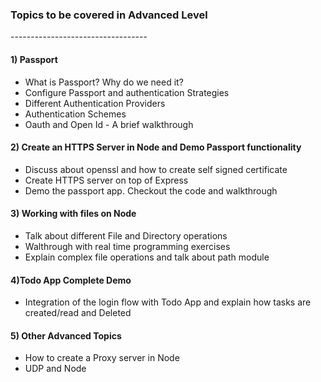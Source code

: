 <h3>Topics to be covered in Advanced Level</h3>
----------------------------------
<h4>1) Passport </h4>
<ul>
 <li> What is Passport? Why do we need it?</li>
 <li> Configure Passport and authentication Strategies</li>
 <li> Different Authentication Providers</li>
 <li> Authentication Schemes</li>
 <li> Oauth and Open Id - A brief walkthrough</li>
</ul>

<h4>2) Create an HTTPS Server in Node and Demo Passport functionality</h4>
<ul>
<li> Discuss about openssl and how to create self signed certificate</li>
<li> Create HTTPS server on top of Express</li>
<li> Demo the passport app. Checkout the code and walkthrough</li>
</ul> 

<h4>3) Working with files on Node</h4>
<ul>
 <li> Talk about different File and Directory operations</li> 
 <li> Walthrough with real time programming exercises</li>
 <li> Explain complex file operations and talk about path module</li>
</ul>

<h4>4)Todo App Complete Demo</h4>
<ul>
 <li> Integration of the login flow with Todo App and explain how tasks are created/read and Deleted</li>
</ul>
  
<h4>5) Other Advanced Topics</h4>
<ul>
 <li> How to create a Proxy server in Node</li>
 <li> UDP and Node</li>
</ul>